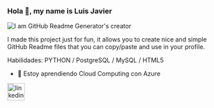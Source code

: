 ### Hola 👋, my name is Luis Javier

![I am GitHub Readme Generator's creator](https://arturssmirnovs.github.io/github-profile-readme-generator/images/banner.png)

I made this project just for fun, it allows you to create nice and simple GitHub Readme files that you can copy/paste and use in your profile.

Habilidades: PYTHON / PostgreSQL / MySQL / HTML5 

- 🌱 Estoy aprendiendo Cloud Computing con Azure 


[<img src='https://cdn.jsdelivr.net/npm/simple-icons@3.0.1/icons/linkedin.svg' alt='linkedin' height='40'>](https://www.linkedin.com/in/www.linkedin.com/in/luis-javier-morales-gonzález-1b95b414b/)  
